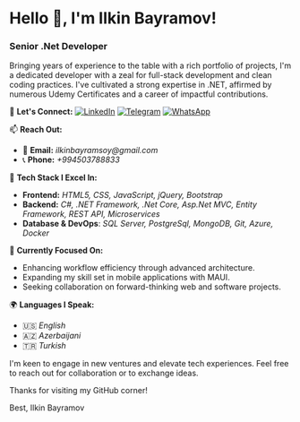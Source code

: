 # Hello 👋, I'm Ilkin Bayramov!

### Senior .Net Developer

Bringing years of experience to the table with a rich portfolio of projects, I'm a dedicated developer with a zeal for full-stack development and clean coding practices. I've cultivated a strong expertise in .NET, affirmed by numerous Udemy Certificates and a career of impactful contributions.

🔗 **Let's Connect:**
[![LinkedIn](https://img.shields.io/badge/LinkedIn-Ilkin_Bayramov-blue)](https://www.linkedin.com/in/ilkin-bayram/)
[![Telegram](https://img.shields.io/badge/Telegram-bayramov__officially-blue)](https://t.me/bayramov_officially)
[![WhatsApp](https://img.shields.io/badge/WhatsApp-+994503788833-green)](https://api.whatsapp.com/send?phone=994503788833)

📫 **Reach Out:**
- 📧 **Email:** _ilkinbayramsoy@gmail.com_
- 📞 **Phone:** _+994503788833_

💼 **Tech Stack I Excel In:**
- **Frontend:** _HTML5, CSS, JavaScript, jQuery, Bootstrap_
- **Backend:** _C#, .NET Framework, .Net Core, Asp.Net MVC,  Entity Framework, REST API, Microservices_
- **Database & DevOps**: _SQL Server, PostgreSql, MongoDB, Git, Azure, Docker_

🌟 **Currently Focused On:**
- Enhancing workflow efficiency through advanced architecture.
- Expanding my skill set in mobile applications with MAUI.
- Seeking collaboration on forward-thinking web and software projects.

🌍 **Languages I Speak:**
- 🇺🇸 _English_
- 🇦🇿 _Azerbaijani_
- 🇹🇷 _Turkish_

I'm keen to engage in new ventures and elevate tech experiences. Feel free to reach out for collaboration or to exchange ideas.

Thanks for visiting my GitHub corner!

Best,
Ilkin Bayramov
